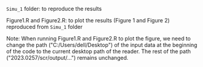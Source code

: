 `Simu_1` folder: to reproduce the results

Figure1.R and Figure2.R: to plot the results (Figure 1 and Figure 2) reproduced from `Simu_1` folder

Note: When running Figure1.R and Figure2.R to plot the figure, we need to change the path ("C:/Users/dell/Desktop") of the input data at the beginning of the code to the current desktop path of the reader. The rest of the path ("2023.0257/scr/output/...") remains unchanged.
